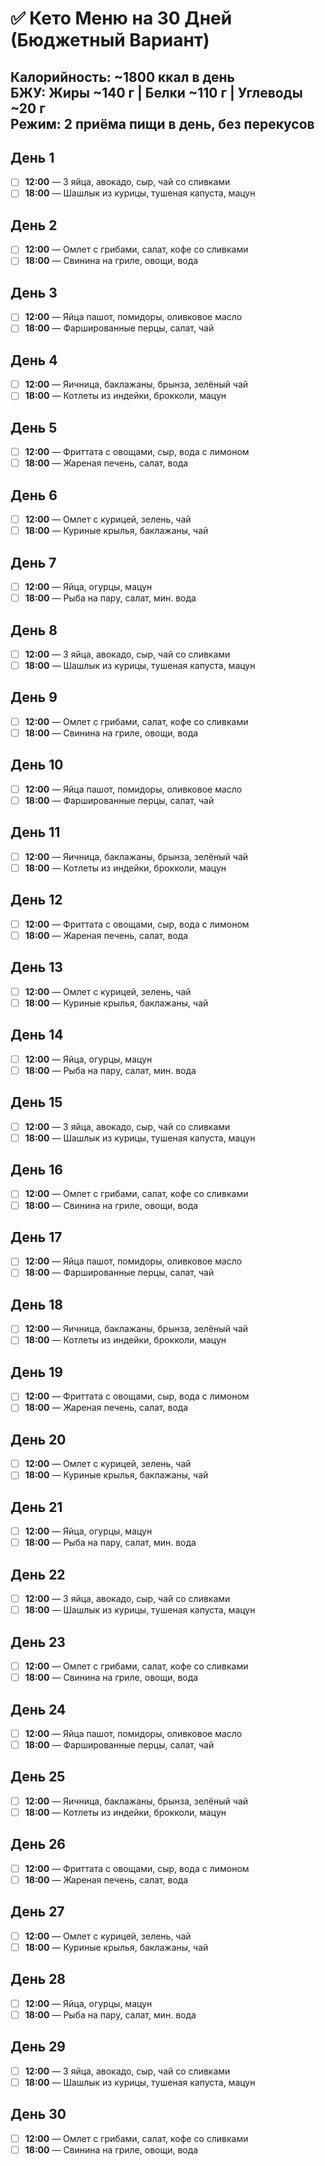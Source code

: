 # ✅ Кето Меню на 30 Дней (Бюджетный Вариант)

**Калорийность:** ~1800 ккал в день  
**БЖУ:** Жиры ~140 г | Белки ~110 г | Углеводы ~20 г  
**Режим:** 2 приёма пищи в день, без перекусов  
---

## День 1
- [ ] **12:00** — 3 яйца, авокадо, сыр, чай со сливками
- [ ] **18:00** — Шашлык из курицы, тушеная капуста, мацун

## День 2
- [ ] **12:00** — Омлет с грибами, салат, кофе со сливками
- [ ] **18:00** — Свинина на гриле, овощи, вода

## День 3
- [ ] **12:00** — Яйца пашот, помидоры, оливковое масло
- [ ] **18:00** — Фаршированные перцы, салат, чай

## День 4
- [ ] **12:00** — Яичница, баклажаны, брынза, зелёный чай
- [ ] **18:00** — Котлеты из индейки, брокколи, мацун

## День 5
- [ ] **12:00** — Фриттата с овощами, сыр, вода с лимоном
- [ ] **18:00** — Жареная печень, салат, вода

## День 6
- [ ] **12:00** — Омлет с курицей, зелень, чай
- [ ] **18:00** — Куриные крылья, баклажаны, чай

## День 7
- [ ] **12:00** — Яйца, огурцы, мацун
- [ ] **18:00** — Рыба на пару, салат, мин. вода

## День 8
- [ ] **12:00** — 3 яйца, авокадо, сыр, чай со сливками
- [ ] **18:00** — Шашлык из курицы, тушеная капуста, мацун

## День 9
- [ ] **12:00** — Омлет с грибами, салат, кофе со сливками
- [ ] **18:00** — Свинина на гриле, овощи, вода

## День 10
- [ ] **12:00** — Яйца пашот, помидоры, оливковое масло
- [ ] **18:00** — Фаршированные перцы, салат, чай

## День 11
- [ ] **12:00** — Яичница, баклажаны, брынза, зелёный чай
- [ ] **18:00** — Котлеты из индейки, брокколи, мацун

## День 12
- [ ] **12:00** — Фриттата с овощами, сыр, вода с лимоном
- [ ] **18:00** — Жареная печень, салат, вода

## День 13
- [ ] **12:00** — Омлет с курицей, зелень, чай
- [ ] **18:00** — Куриные крылья, баклажаны, чай

## День 14
- [ ] **12:00** — Яйца, огурцы, мацун
- [ ] **18:00** — Рыба на пару, салат, мин. вода

## День 15
- [ ] **12:00** — 3 яйца, авокадо, сыр, чай со сливками
- [ ] **18:00** — Шашлык из курицы, тушеная капуста, мацун

## День 16
- [ ] **12:00** — Омлет с грибами, салат, кофе со сливками
- [ ] **18:00** — Свинина на гриле, овощи, вода

## День 17
- [ ] **12:00** — Яйца пашот, помидоры, оливковое масло
- [ ] **18:00** — Фаршированные перцы, салат, чай

## День 18
- [ ] **12:00** — Яичница, баклажаны, брынза, зелёный чай
- [ ] **18:00** — Котлеты из индейки, брокколи, мацун

## День 19
- [ ] **12:00** — Фриттата с овощами, сыр, вода с лимоном
- [ ] **18:00** — Жареная печень, салат, вода

## День 20
- [ ] **12:00** — Омлет с курицей, зелень, чай
- [ ] **18:00** — Куриные крылья, баклажаны, чай

## День 21
- [ ] **12:00** — Яйца, огурцы, мацун
- [ ] **18:00** — Рыба на пару, салат, мин. вода

## День 22
- [ ] **12:00** — 3 яйца, авокадо, сыр, чай со сливками
- [ ] **18:00** — Шашлык из курицы, тушеная капуста, мацун

## День 23
- [ ] **12:00** — Омлет с грибами, салат, кофе со сливками
- [ ] **18:00** — Свинина на гриле, овощи, вода

## День 24
- [ ] **12:00** — Яйца пашот, помидоры, оливковое масло
- [ ] **18:00** — Фаршированные перцы, салат, чай

## День 25
- [ ] **12:00** — Яичница, баклажаны, брынза, зелёный чай
- [ ] **18:00** — Котлеты из индейки, брокколи, мацун

## День 26
- [ ] **12:00** — Фриттата с овощами, сыр, вода с лимоном
- [ ] **18:00** — Жареная печень, салат, вода

## День 27
- [ ] **12:00** — Омлет с курицей, зелень, чай
- [ ] **18:00** — Куриные крылья, баклажаны, чай

## День 28
- [ ] **12:00** — Яйца, огурцы, мацун
- [ ] **18:00** — Рыба на пару, салат, мин. вода

## День 29
- [ ] **12:00** — 3 яйца, авокадо, сыр, чай со сливками
- [ ] **18:00** — Шашлык из курицы, тушеная капуста, мацун

## День 30
- [ ] **12:00** — Омлет с грибами, салат, кофе со сливками
- [ ] **18:00** — Свинина на гриле, овощи, вода
